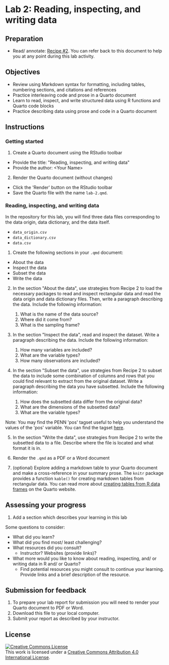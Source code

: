 # Lab 2: Reading, inspecting, and writing data

<!-- 
- [ ] Create dev container
-->

## Preparation

- Read/ annotate: [Recipe \#2](https://qtalr.github.io/qtalrkit/articles/recipe-2.html). You can refer back to this document to help you at any point during this lab activity.

## Objectives

- Review using Markdown syntax for formatting, including tables, numbering sections, and citations and references
- Practice interleaving code and prose in a Quarto document
- Learn to read, inspect, and write structured data using R functions and Quarto code blocks
- Practice describing data using prose and code in a Quarto document

## Instructions

### Getting started

1. Create a Quarto document using the RStudio toolbar
  - Provide the title: "Reading, inspecting, and writing data"
  - Provide the author: \<Your Name\>
2. Render the Quarto document (without changes)
  - Click the 'Render' button on the RStudio toolbar
  - Save the Quarto file with the name `lab-2.qmd`.

### Reading, inspecting, and writing data

In the repository for this lab, you will find three data files corresponding to the data origin, data dictionary, and the data itself. 

  - `data_origin.csv`
  - `data_dictionary.csv`
  - `data.csv` 

1. Create the following sections in your `.qmd` document:

  - About the data
  - Inspect the data
  - Subset the data
  - Write the data

2. In the section "About the data", use strategies from Recipe 2 to load the necessary packages to read and inspect rectangular data and read the data origin and data dictionary files. Then, write a paragraph describing the data. Include the following information:
   1. What is the name of the data source?
   2. Where did it come from?
   3. What is the sampling frame?

3. In the section "Inspect the data", read and inspect the dataset. Write a paragraph describing the data. Include the following information:
   1. How many variables are included?
   2. What are the variable types?
   3. How many observations are included?

4. In the section "Subset the data", use strategies from Recipe 2 to subset the data to include some combination of columns and rows that you could find relevant to extract from the original dataset. Write a paragraph describing the data you have subsetted. Include the following information:
   1. How does the subsetted data differ from the original data?
   2. What are the dimensions of the subsetted data?
   3. What are the variable types?

Note: You may find the PENN 'pos' tagset useful to help you understand the values of the 'pos' variable. You can find the tagset [here](https://catalog.ldc.upenn.edu/docs/LDC95T7/cl93.html). 

5. In the section "Write the data", use strategies from Recipe 2 to write the subsetted data to a file. Describe where the file is located and what format it is in.

6. Render the `.qmd` as a PDF or a Word document

7. (optional) Explore adding a markdown table to your Quarto document and make a cross-reference in your summary prose. The `knitr` package provides a function `kable()` for creating markdown tables from rectangular data. You can read more about [creating tables from R data frames](https://quarto.org/docs/authoring/tables.html#computations) on the Quarto website.

## Assessing your progress

1. Add a section which describes your learning in this lab

Some questions to consider: 

  - What did you learn?
  - What did you find most/ least challenging?
  - What resources did you consult? 
    - Instructor? Websites (provide links)?
  - What more would you like to know about reading, inspecting, and/ or writing data in R and/ or Quarto?
    - Find potential resources you might consult to continue your learning. Provide links and a brief description of the resource.

## Submission for feedback

1. To prepare your lab report for submission you will need to render your Quarto document to PDF or Word. 
2. Download this file to your local computer.
3. Submit your report as described by your instructor.

## License

<a rel="license" href="http://creativecommons.org/licenses/by/4.0/"><img alt="Creative Commons License" style="border-width:0" src="https://i.creativecommons.org/l/by/4.0/88x31.png" /></a><br />This work is licensed under a <a rel="license" href="http://creativecommons.org/licenses/by/4.0/">Creative Commons Attribution 4.0 International License</a>.